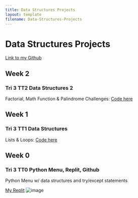 ```yaml
---
title: Data Structures Projects
layout: template
filename: Data-Structures-Projects
--- 
```


# Data Structures Projects
[Link to my Github](https://github.com/Danny4w/csp-tri3/tree/gh-pages)

## Week 2
### Tri 3 TT2 Data Structures 2
Factorial, Math Function & Palindrome Challenges: [Code here](https://replit.com/@Danny4w/csp-tri3#week2/factorial.py)

## Week 1
### Tri 3 TT1 Data Structures
Lists & Loops: [Code here](https://replit.com/@Danny4w/csp-tri3#week1/fib_lists_loops.py)





## Week 0


### Tri 3 TT0 Python Menu, Replit, Github
Python Menu w/ data structures and try/except statements

[My Replit](https://replit.com/@Danny4w/csp-tri3#menu.py)
![image](https://user-images.githubusercontent.com/89228041/159142055-f56cd9f0-2ec2-4fd7-be18-67bf87d1f6fc.png)
